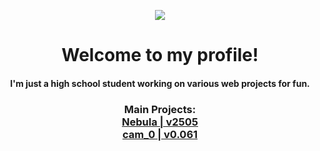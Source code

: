 <p align="center"><img src="https://github.com/nurology1/profile-readme/blob/main/profile"></p>

<div align="center">
  <h1>Welcome to my profile! <br> 
  <h4>I'm just a high school student working on various web projects for fun.</h4>
  </h1>
  

  <h3>
    Main Projects: <br> 
    <a href="https://github.com/nurology1/Nebula">Nebula | v2505</a> <br>
    <a href="https://github.com/nurology1/Proxmi">cam_0 | v0.061</a> 
  </h3>
</div>



